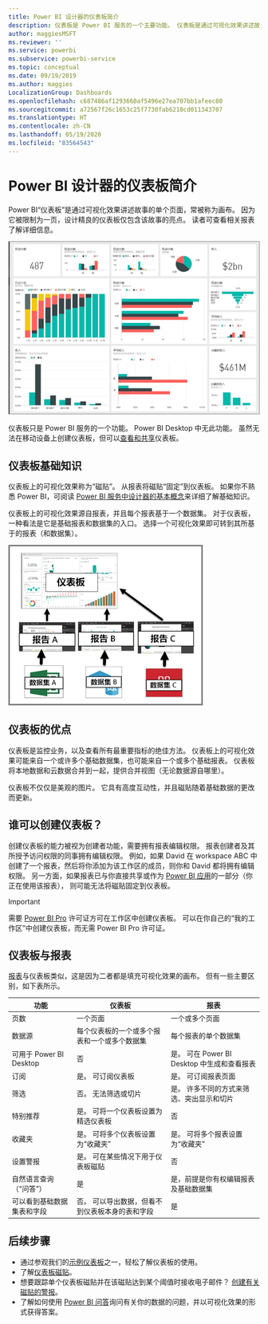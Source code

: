 ```yaml
---
title: Power BI 设计器的仪表板简介
description: 仪表板是 Power BI 服务的一个主要功能。 仪表板是通过可视化效果讲述故事的单个页面，常被称为画布。
author: maggiesMSFT
ms.reviewer: ''
ms.service: powerbi
ms.subservice: powerbi-service
ms.topic: conceptual
ms.date: 09/19/2019
ms.author: maggies
LocalizationGroup: Dashboards
ms.openlocfilehash: c687486af1293660af5496e27ea707bb1afeec80
ms.sourcegitcommit: a72567f26c1653c25f7730fab6210cd011343707
ms.translationtype: HT
ms.contentlocale: zh-CN
ms.lasthandoff: 05/19/2020
ms.locfileid: "83564543"
---
```

# <a name="introduction-to-dashboards-for-power-bi-designers"></a>Power BI 设计器的仪表板简介

Power BI“仪表板”是通过可视化效果讲述故事的单个页面，常被称为画布。 因为它被限制为一页，设计精良的仪表板仅包含该故事的亮点。 读者可查看相关报表了解详细信息。

![仪表板](media/service-dashboards/power-bi-dashboard2.png)

仪表板只是 Power BI 服务的一个功能。 Power BI Desktop 中无此功能。 虽然无法在移动设备上创建仪表板，但可以[查看和共享](../consumer/mobile/mobile-apps-view-dashboard.md)仪表板。

## <a name="dashboard-basics"></a>仪表板基础知识 

仪表板上的可视化效果称为“磁贴”。 从报表将磁贴“固定”到仪表板。 如果你不熟悉 Power BI，可阅读 [Power BI 服务中设计器的基本概念](../fundamentals/service-basic-concepts.md)来详细了解基础知识。

仪表板上的可视化效果源自报表，并且每个报表基于一个数据集。 对于仪表板，一种看法是它是基础报表和数据集的入口。 选择一个可视化效果即可转到其所基于的报表（和数据集）。

![显示仪表板、报表、数据集之间的关系的图表](media/service-dashboards/power-bi-diagram.png)

## <a name="advantages-of-dashboards"></a>仪表板的优点
仪表板是监控业务，以及查看所有最重要指标的绝佳方法。 仪表板上的可视化效果可能来自一个或许多个基础数据集，也可能来自一个或多个基础报表。 仪表板将本地数据和云数据合并到一起，提供合并视图（无论数据源自哪里）。

仪表板不仅仅是美观的图片。 它具有高度互动性，并且磁贴随着基础数据的更改而更新。

## <a name="who-can-create-a-dashboard"></a>谁可以创建仪表板？
创建仪表板的能力被视为创建者功能，需要拥有报表编辑权限。 报表创建者及其所授予访问权限的同事拥有编辑权限。 例如，如果 David 在 workspace ABC 中创建了一个报表，然后将你添加为该工作区的成员，则你和 David 都将拥有编辑权限。 另一方面，如果报表已与你直接共享或作为 [Power BI 应用](../collaborate-share/service-create-distribute-apps.md)的一部分（你正在使用该报表）， 则可能无法将磁贴固定到仪表板。 

> [!IMPORTANT]
> 需要 [Power BI Pro](../fundamentals/service-features-license-type.md) 许可证方可在工作区中创建仪表板。 可以在你自己的“我的工作区”中创建仪表板，而无需 Power BI Pro 许可证。


## <a name="dashboards-versus-reports"></a>仪表板与报表
[报表](../consumer/end-user-reports.md)与仪表板类似，这是因为二者都是填充可视化效果的画布。 但有一些主要区别，如下表所示。

| **功能** | **仪表板** | **报表** |
| --- | --- | --- |
| 页数 |一个页面 |一个或多个页面 |
| 数据源 |每个仪表板的一个或多个报表和一个或多个数据集 |每个报表的单个数据集 |
| 可用于 Power BI Desktop |否 | 是。 可在 Power BI Desktop 中生成和查看报表 |
| 订阅 |是。 可订阅仪表板 |是。 可订阅报表页面 |
| 筛选 |否。 无法筛选或切片 |是。 许多不同的方式来筛选、突出显示和切片 |
| 特别推荐 |是。 可将一个仪表板设置为精选仪表板 |否 |
| 收藏夹 | 是。 可将多个仪表板设置为“收藏夹” | 是。 可将多个报表设置为“收藏夹”
| 设置警报 |是。 可在某些情况下用于仪表板磁贴 |否 |
| 自然语言查询（“问答”） |是 | 是，前提是你有权编辑报表及基础数据集 |
| 可以看到基础数据集表和字段 |否。 可以导出数据，但看不到仪表板本身的表和字段 |是 |


## <a name="next-steps"></a>后续步骤
* 通过参观我们的[示例仪表板](sample-tutorial-connect-to-the-samples.md)之一，轻松了解仪表板的使用。
* 了解[仪表板磁贴](service-dashboard-tiles.md)。
* 想要跟踪单个仪表板磁贴并在该磁贴达到某个阈值时接收电子邮件？ [创建有关磁贴的警报](service-set-data-alerts.md)。
* 了解如何使用 [Power BI 问答](power-bi-tutorial-q-and-a.md)询问有关你的数据的问题，并以可视化效果的形式获得答案。
